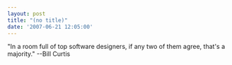 ```yaml
---
layout: post
title: "(no title)"
date: '2007-06-21 12:05:00'
---
```


"In a room full of top software designers, if any two of them agree, that's a majority." --Bill Curtis<br>